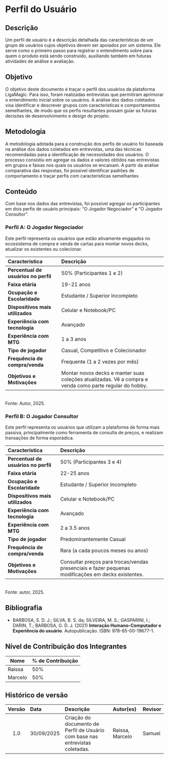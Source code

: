 # Perfil do Usuário

## Descrição

Um perfil de usuário é a descrição detalhada das características de um grupo de usuários cujos objetivos devem ser apoiados por um sistema. Ele serve como o primeiro passo para registrar o entendimento sobre para quem o produto está sendo construído, auxiliando também em futuras atividades de análise e avaliação.

## Objetivo

O objetivo deste documento é traçar o perfil dos usuários da plataforma LigaMagic. Para isso, foram realizadas entrevistas que permitiram aprimorar o entendimento inicial sobre os usuários. A análise dos dados coletados visa identificar e descrever grupos com características e comportamentos semelhantes, de modo que os perfis resultantes possam guiar as futuras decisões de desenvolvimento e design do projeto.
## Metodologia

A metodologia adotada para a construção dos perfis de usuário foi baseada na análise dos dados coletados em entrevistas, uma das técnicas recomendadas para a identificação de necessidades dos usuários. O processo consistiu em agregar os dados e valores obtidos nas entrevistas em grupos e faixas nos quais os usuários se encaixam. A partir da análise comparativa das respostas, foi possível identificar padrões de comportamento e traçar perfis com características semelhantes

## Conteúdo

Com base nos dados das entrevistas, foi possível agregar os participantes em dois perfis de usuário principais: "O Jogador Negociador" e "O Jogador Consultor".

### Perfil A: O Jogador Negociador

Este perfil representa os usuários que estão ativamente engajados no ecossistema de compra e venda de cartas para montar novos decks, atualizar os existentes ou colecionar.

| Característica                      | Descrição                                         |
| :---------------------------------- | :------------------------------------------------ |
| **Percentual de usuários no perfil**| 50% (Participantes 1 e 2)                         |
| **Faixa etária** | 19-21 anos                                        |
| **Ocupação e Escolaridade** | Estudante / Superior Incompleto                   |
| **Dispositivos mais utilizados** | Celular e Notebook/PC                             |
| **Experiência com tecnologia** | Avançado                                          |
| **Experiência com MTG** | 1 a 3 anos                                        |
| **Tipo de jogador** | Casual, Competitivo e Colecionador                |
| **Frequência de compra/venda** | Frequente (1 a 2 vezes por mês)                   |
| **Objetivos e Motivações** | Montar novos decks e manter suas coleções atualizadas. Vê a compra e venda como parte regular do hobby. |

<br>
Fonte: Autor, 2025.

### Perfil B: O Jogador Consultor

Este perfil representa os usuários que utilizam a plataforma de forma mais passiva, principalmente como ferramenta de consulta de preços, e realizam transações de forma esporádica.

| Característica                      | Descrição                                         |
| :---------------------------------- | :------------------------------------------------ |
| **Percentual de usuários no perfil**| 50% (Participantes 3 e 4)                         |
| **Faixa etária** | 22-25 anos                                        |
| **Ocupação e Escolaridade** | Estudante / Superior Incompleto                   |
| **Dispositivos mais utilizados** | Celular e Notebook/PC                             |
| **Experiência com tecnologia** | Avançado                                          |
| **Experiência com MTG** | 2 a 3.5 anos                                      |
| **Tipo de jogador** | Predominantemente Casual                          |
| **Frequência de compra/venda** | Rara (a cada poucos meses ou anos)                |
| **Objetivos e Motivações** | Consultar preços para trocas/vendas presenciais e fazer pequenas modificações em decks existentes. |

<br>
Fonte: autor, 2025.

## Bibliografia

- BARBOSA, S. D. J.; SILVA, B. S. da; SILVEIRA, M. S.; GASPARINI, I.; DARIN, T.; BARBOSA, G. D. J. (2021) **Interação Humano-Computador e Experiência do usuário**. Autopublicação. ISBN: 978-65-00-19677-1.

## Nível de Contribuição dos Integrantes

| Nome    | % de Contribuição |
|---------|-------------------|
| Raissa  | 50%               |
| Marcelo | 50%               |

## Histórico de versão

| Versão | Data       | Descrição                                                              | Autor(es)           | Revisor |
|:------:|:-----------|:-----------------------------------------------------------------------|:--------------------|:--------|
| 1.0    | 30/09/2025 | Criação do documento de Perfil de Usuário com base nas entrevistas coletadas. | Raissa, Marcelo     | Samuel        |